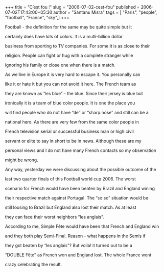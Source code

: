 +++
title = "C’est fou !"
slug = "2006-07-02-cest-fou"
published = 2006-07-02T17:43:00+05:30
author = "Santanu Misra"
tags = [ "Paris", "people", "football", "France", "sky",]
+++




Football - the definition for the same may be quite simple but it

certainly does have lots of colors. It is a mutli-billion dollar

business from sporting to TV companies. For some it is as close to their

religion. People can fight or hug with a complete stranger while

ignoring his family or close one when there is a match.  

  



As we live in Europe it is very hard to escape it. You personally can

like it or hate it but you can not avoid it here. The French team as

they are known as “les blue” - the blue. Since their jersey is blue but

ironically it is a team of blue color people. It is one the place you

will find people who do not have “de” or “sharp nose” and still can be a

national hero. As there are very few from the same color people in

French television serial or successful business man or high civil

servant or elite to say in short to be in news. Although these are my

personal views and I do not have many French contacts so my observation

might be wrong.  

  



Any way, yesterday we were discussing about the possible outcome of the

last two quarter finals of this Football world cup 2006. The worst

scenario for French would have been beaten by Brazil and England wining

their respective match against Portugal. The “so so” situation would be

still loosing to Brazil but England also lost their match. As at least

they can face their worst neighbors “les anglais”.  

  



According to me, Simple Fête would have been that French and England win

and they both play Semi-Final. Reason - what happens in the Semis if

they got beaten by “les anglais”? But voila! it turned out to be a

“DOUBLE Fête” as French won and England lost. The whole France went

crazy celebrating the result.
